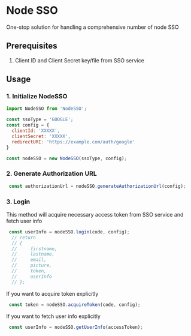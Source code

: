 # Node SSO

One-stop solution for handling a comprehensive number of node SSO

## Prerequisites
1. Client ID and Client Secret key/file from SSO service

## Usage

### 1. Initialize NodeSSO
```js
import NodeSSO from 'NodeSSO';

const ssoType = 'GOOGLE';
const config = {
  clientId: 'XXXXX',
  clientSecret: 'XXXXX',
  redirectURI: 'https://example.com/auth/google'
}

const nodeSSO = new NodeSSO(ssoType, config);
```

### 2. Generate Authorization URL
```js
 const authorizationUrl = nodeSSO.generateAuthorizationUrl(config);
```

### 3. Login
This method will acquire necessary access token from SSO service and fetch user info
```js
 const userInfo = nodeSSO.login(code, config);
  // return
  // {
  //     firstname,
  //     lastname,
  //     email,
  //     picture,
  //     token,
  //     userInfo
  // };
```

If you want to acquire token explicitly
```js
 const token = nodeSSO.acquireToken(code, config);
```

If you want to fetch user info explicitly
```js
 const userInfo = nodeSSO.getUserInfo(accessToken);
```

